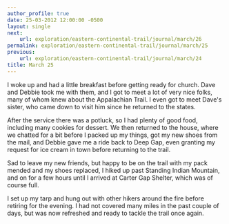 ```yaml
---
author_profile: true
date: 25-03-2012 12:00:00 -0500
layout: single
next:
    url: exploration/eastern-continental-trail/journal/march/26
permalink: exploration/eastern-continental-trail/journal/march/25
previous:
    url: exploration/eastern-continental-trail/journal/march/24
title: March 25
---
```

I woke up and had a little breakfast before getting ready for church. Dave and Debbie took me with them, and I got to meet a lot of very nice folks, many of whom knew about the Appalachian Trail. I even got to meet Dave's sister, who came down to visit him since he returned to the states.

After the service there was a potluck, so I had plenty of good food, including many cookies for dessert. We then returned to the house, where we chatted for a bit before I packed up my things, got my new shoes from the mail, and Debbie gave me a ride back to Deep Gap, even granting my request for ice cream in town before returning to the trail.

Sad to leave my new friends, but happy to be on the trail with my pack mended and my shoes replaced, I hiked up past Standing Indian Mountain, and on for a few hours until I arrived at Carter Gap Shelter, which was of course full.

I set up my tarp and hung out with other hikers around the fire before retiring for the evening. I had not covered many miles in the past couple of days, but was now refreshed and ready to tackle the trail once again.